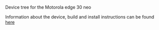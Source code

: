 Device tree for the Motorola edge 30 neo

Information about the device, build and install instructions can be found [here](http://wiki.lineageos.org/devices/miami/)
